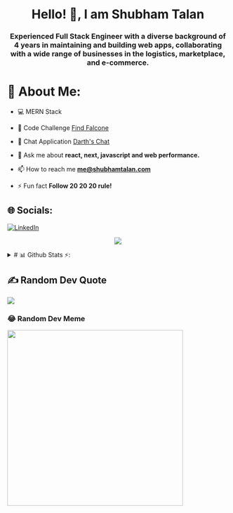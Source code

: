 <h1 align="center">Hello! 👋, I am Shubham Talan</h1>
<h3 align="center">Experienced Full Stack Engineer with a diverse background of 4 years in maintaining and building web apps, collaborating with a wide range of businesses in the logistics, marketplace, and e-commerce.</h3>

# 💫 About Me:

- 💻 MERN Stack

- 👑 Code Challenge [Find Falcone](https://find-falcone.shubhamtalan.com)

- 💬 Chat Application [Darth's Chat](http://chat-app.shubhamtalan.com/)

- 💬 Ask me about **react, next, javascript and web performance.**

- 📫 How to reach me **me@shubhamtalan.com**

- ⚡ Fun fact **Follow 20 20 20 rule!**


## 🌐 Socials:
[![LinkedIn](https://img.shields.io/badge/LinkedIn-%230077B5.svg?logo=linkedin&logoColor=white)](https://linkedin.com/in/shubhamtalan) 

<p align="center">
  <img src="https://skillicons.dev/icons?i=nextjs,react,ts,js,html,css,webpack,graphql,nodejs,express,mongodb,nginx,docker,aws,sass,tailwind,git" />
</p>

<details>
  <summary># 📊 Github Stats ⚡:</summary>
  <a href="#">![Streak ⚡️](https://github-readme-streak-stats.herokuapp.com/?user=shubhamtalan996&theme=blueberry&hide_border=false)</a>
  <a href="#">![Github stats](https://github-readme-stats.vercel.app/api/?username=shubhamtalan996&theme=blueberry&count_private=true&hide_border=true&line_height=20)</a>
  <a href="#">![Top Langs](https://github-readme-stats.vercel.app/api/top-langs/?username=shubhamtalan996&layout=compact&theme=blueberry&count_private=true&hide_border=true)</a>
</details>

## ✍️ Random Dev Quote
![](https://quotes-github-readme.vercel.app/api?type=horizontal&theme=radical)

### 😂 Random Dev Meme
<img src='https://randommeme-five.vercel.app/' style="height: 400px;"/>

<!-- Proudly created with GPRM ( https://gprm.itsvg.in ) -->
